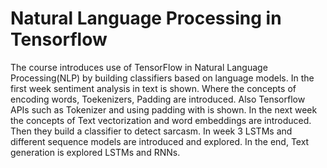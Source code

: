 # Natural Language Processing in Tensorflow

The course introduces use of TensorFlow in Natural Language Processing(NLP) by building classifiers based on language models.
In the first week sentiment analysis in text is shown. Where the concepts of encoding words, Toekenizers, Padding are introduced. Also Tensorflow APIs such as Tokenizer and using padding with <OOV> is shown. In the next week the concepts of Text vectorization and word embeddings are introduced. Then they build a classifier to detect sarcasm. In week 3 LSTMs and different sequence models are introduced and explored. In the end, Text generation is explored LSTMs and RNNs.
  
